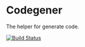 # Codegener

The helper for generate code.

[![Build Status](https://travis-ci.com/MilesChou/codegener.svg?branch=master)](https://travis-ci.com/MilesChou/codegener)
